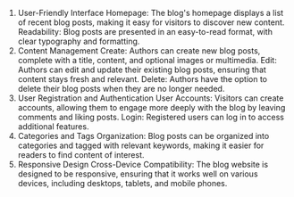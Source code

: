 1. User-Friendly Interface
Homepage: The blog's homepage displays a list of recent blog posts, making it easy for visitors to discover new content.
Readability: Blog posts are presented in an easy-to-read format, with clear typography and formatting.
2. Content Management
Create: Authors can create new blog posts, complete with a title, content, and optional images or multimedia.
Edit: Authors can edit and update their existing blog posts, ensuring that content stays fresh and relevant.
Delete: Authors have the option to delete their blog posts when they are no longer needed.
3. User Registration and Authentication
User Accounts: Visitors can create accounts, allowing them to engage more deeply with the blog by leaving comments and liking posts.
Login: Registered users can log in to access additional features.
4. Categories and Tags
Organization: Blog posts can be organized into categories and tagged with relevant keywords, making it easier for readers to find content of interest.
5. Responsive Design
Cross-Device Compatibility: The blog website is designed to be responsive, ensuring that it works well on various devices, including desktops, tablets, and mobile phones.
